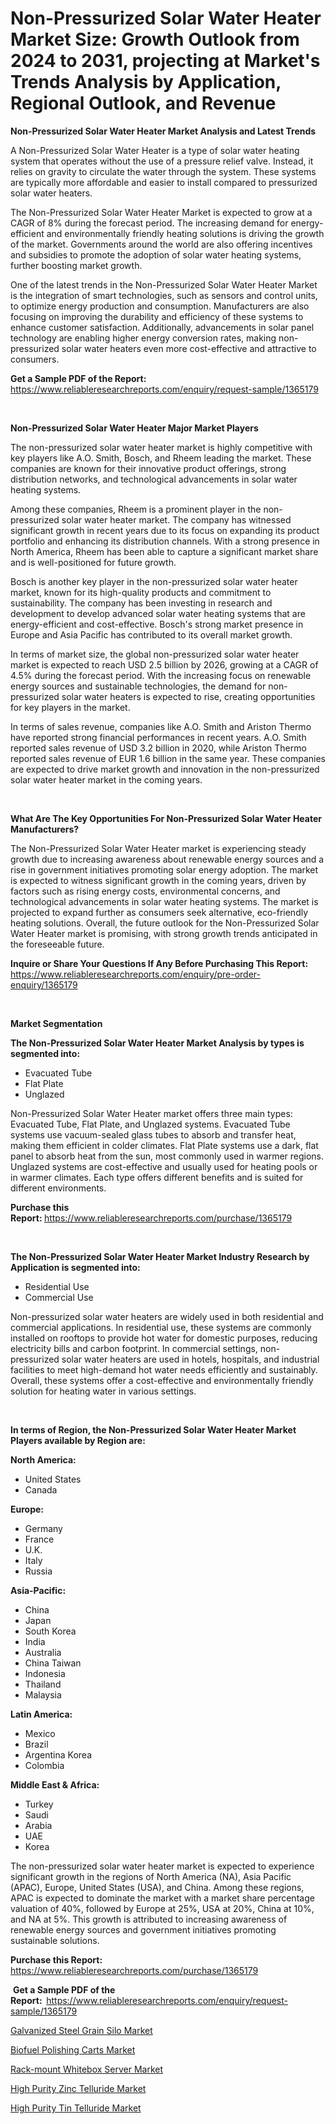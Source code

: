 <p><h1>Non-Pressurized Solar Water Heater Market Size: Growth Outlook from 2024 to 2031, projecting at Market's Trends Analysis by Application, Regional Outlook, and Revenue</h1></p><p><strong>Non-Pressurized Solar Water Heater Market Analysis and Latest Trends</strong></p>
<p><p>A Non-Pressurized Solar Water Heater is a type of solar water heating system that operates without the use of a pressure relief valve. Instead, it relies on gravity to circulate the water through the system. These systems are typically more affordable and easier to install compared to pressurized solar water heaters.</p><p>The Non-Pressurized Solar Water Heater Market is expected to grow at a CAGR of 8% during the forecast period. The increasing demand for energy-efficient and environmentally friendly heating solutions is driving the growth of the market. Governments around the world are also offering incentives and subsidies to promote the adoption of solar water heating systems, further boosting market growth.</p><p>One of the latest trends in the Non-Pressurized Solar Water Heater Market is the integration of smart technologies, such as sensors and control units, to optimize energy production and consumption. Manufacturers are also focusing on improving the durability and efficiency of these systems to enhance customer satisfaction. Additionally, advancements in solar panel technology are enabling higher energy conversion rates, making non-pressurized solar water heaters even more cost-effective and attractive to consumers.</p></p>
<p><strong>Get a Sample PDF of the Report:&nbsp;</strong> <a href="https://www.reliableresearchreports.com/enquiry/request-sample/1365179">https://www.reliableresearchreports.com/enquiry/request-sample/1365179</a></p>
<p>&nbsp;</p>
<p><strong>Non-Pressurized Solar Water Heater Major Market Players</strong></p>
<p><p>The non-pressurized solar water heater market is highly competitive with key players like A.O. Smith, Bosch, and Rheem leading the market. These companies are known for their innovative product offerings, strong distribution networks, and technological advancements in solar water heating systems.</p><p>Among these companies, Rheem is a prominent player in the non-pressurized solar water heater market. The company has witnessed significant growth in recent years due to its focus on expanding its product portfolio and enhancing its distribution channels. With a strong presence in North America, Rheem has been able to capture a significant market share and is well-positioned for future growth.</p><p>Bosch is another key player in the non-pressurized solar water heater market, known for its high-quality products and commitment to sustainability. The company has been investing in research and development to develop advanced solar water heating systems that are energy-efficient and cost-effective. Bosch's strong market presence in Europe and Asia Pacific has contributed to its overall market growth.</p><p>In terms of market size, the global non-pressurized solar water heater market is expected to reach USD 2.5 billion by 2026, growing at a CAGR of 4.5% during the forecast period. With the increasing focus on renewable energy sources and sustainable technologies, the demand for non-pressurized solar water heaters is expected to rise, creating opportunities for key players in the market.</p><p>In terms of sales revenue, companies like A.O. Smith and Ariston Thermo have reported strong financial performances in recent years. A.O. Smith reported sales revenue of USD 3.2 billion in 2020, while Ariston Thermo reported sales revenue of EUR 1.6 billion in the same year. These companies are expected to drive market growth and innovation in the non-pressurized solar water heater market in the coming years.</p></p>
<p>&nbsp;</p>
<p><strong>What Are The Key Opportunities For Non-Pressurized Solar Water Heater Manufacturers?</strong></p>
<p><p>The Non-Pressurized Solar Water Heater market is experiencing steady growth due to increasing awareness about renewable energy sources and a rise in government initiatives promoting solar energy adoption. The market is expected to witness significant growth in the coming years, driven by factors such as rising energy costs, environmental concerns, and technological advancements in solar water heating systems. The market is projected to expand further as consumers seek alternative, eco-friendly heating solutions. Overall, the future outlook for the Non-Pressurized Solar Water Heater market is promising, with strong growth trends anticipated in the foreseeable future.</p></p>
<p><strong>Inquire or Share Your Questions If Any Before Purchasing This Report:</strong> <a href="https://www.reliableresearchreports.com/enquiry/pre-order-enquiry/1365179">https://www.reliableresearchreports.com/enquiry/pre-order-enquiry/1365179</a></p>
<p>&nbsp;</p>
<p><strong>Market Segmentation</strong></p>
<p><strong>The Non-Pressurized Solar Water Heater Market Analysis by types is segmented into:</strong></p>
<p><ul><li>Evacuated Tube</li><li>Flat Plate</li><li>Unglazed</li></ul></p>
<p><p>Non-Pressurized Solar Water Heater market offers three main types: Evacuated Tube, Flat Plate, and Unglazed systems. Evacuated Tube systems use vacuum-sealed glass tubes to absorb and transfer heat, making them efficient in colder climates. Flat Plate systems use a dark, flat panel to absorb heat from the sun, most commonly used in warmer regions. Unglazed systems are cost-effective and usually used for heating pools or in warmer climates. Each type offers different benefits and is suited for different environments.</p></p>
<p><strong>Purchase this Report:&nbsp;</strong><a href="https://www.reliableresearchreports.com/purchase/1365179">https://www.reliableresearchreports.com/purchase/1365179</a></p>
<p>&nbsp;</p>
<p><strong>The Non-Pressurized Solar Water Heater Market Industry Research by Application is segmented into:</strong></p>
<p><ul><li>Residential Use</li><li>Commercial Use</li></ul></p>
<p><p>Non-pressurized solar water heaters are widely used in both residential and commercial applications. In residential use, these systems are commonly installed on rooftops to provide hot water for domestic purposes, reducing electricity bills and carbon footprint. In commercial settings, non-pressurized solar water heaters are used in hotels, hospitals, and industrial facilities to meet high-demand hot water needs efficiently and sustainably. Overall, these systems offer a cost-effective and environmentally friendly solution for heating water in various settings.</p></p>
<p>&nbsp;</p>
<p><strong>In terms of Region, the Non-Pressurized Solar Water Heater Market Players available by Region are:</strong></p>
<p>
    <p> <strong> North America: </strong>
        <ul>
            <li>United States</li>
            <li>Canada</li>
        </ul>
        </p> 
    <p> <strong> Europe: </strong>
        <ul>
            <li>Germany</li>
            <li>France</li>
            <li>U.K.</li>
            <li>Italy</li>
            <li>Russia</li>
        </ul>
        </p> 
    <p> <strong> Asia-Pacific: </strong>
        <ul>
            <li>China</li>
            <li>Japan</li>
            <li>South Korea</li>
            <li>India</li>
            <li>Australia</li>
            <li>China Taiwan</li>
            <li>Indonesia</li>
            <li>Thailand</li>
            <li>Malaysia</li>
        </ul>
        </p> 
    <p> <strong> Latin America: </strong>
        <ul>
            <li>Mexico</li>
            <li>Brazil</li>
            <li>Argentina Korea</li>
            <li>Colombia</li>
        </ul>
        </p> 
    <p> <strong> Middle East & Africa: </strong>
        <ul>
            <li>Turkey</li>
            <li>Saudi</li>
            <li>Arabia</li>
            <li>UAE</li>
            <li>Korea</li>
        </ul>
    </p>
    </p>
<p><p>The non-pressurized solar water heater market is expected to experience significant growth in the regions of North America (NA), Asia Pacific (APAC), Europe, United States (USA), and China. Among these regions, APAC is expected to dominate the market with a market share percentage valuation of 40%, followed by Europe at 25%, USA at 20%, China at 10%, and NA at 5%. This growth is attributed to increasing awareness of renewable energy sources and government initiatives promoting sustainable solutions.</p></p>
<p><strong>Purchase this Report: </strong><a href="https://www.reliableresearchreports.com/purchase/1365179">https://www.reliableresearchreports.com/purchase/1365179</a></p>
<p>&nbsp;<strong>Get a Sample PDF of the Report:&nbsp;&nbsp;</strong><a href="https://www.reliableresearchreports.com/enquiry/request-sample/1365179">https://www.reliableresearchreports.com/enquiry/request-sample/1365179</a></p>
<p><strong></strong></p>
<p><p><a href="https://medium.com/p/86dcd4ee612a/edit">Galvanized Steel Grain Silo Market</a></p><p><a href="https://medium.com/p/177e4b0dbe69/edit">Biofuel Polishing Carts Market</a></p><p><a href="https://medium.com/p/f834d0cc26d9/edit">Rack-mount Whitebox Server Market</a></p><p><a href="https://github.com/Whitneyboyettebo9kiw7yr13/Market-Research-Report-List-1/blob/main/high-purity-zinc-telluride-market.md">High Purity Zinc Telluride Market</a></p><p><a href="https://github.com/PeterParrish5/Market-Research-Report-List-3/blob/main/high-purity-tin-telluride-market.md">High Purity Tin Telluride Market</a></p></p>